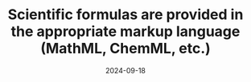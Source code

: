 ---
N: 
Rubrique: 
title: Scientific formulas are provided in the appropriate markup language (MathML, ChemML, etc.) 
abstract: 
categories: ["Contents"]
agrege: O0000-E081
opquast: 'N/A'
indiceebook: '81'
description: "Rule n° 081"
before: "080"
weight: "081"
after: "082"
actif: '1'
layout: rules
date: 2024-09-18
tags: ["", ""]
objectif: ["", ""]
Meo: [""]
Controle: [""
]
epubcheck: 
ace: 
humancheck: true
Source: ["SNE"]
Referentiel: [""]
steps: ["", ""]
---